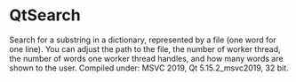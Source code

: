 # QtSearch
Search for a substring in a dictionary, represented by a file (one word for one line).
You can adjust the path to the file, the number of worker thread, the number of words one worker thread handles, and how many words are shown to the user.
Compiled under: MSVC 2019, Qt 5.15.2_msvc2019, 32 bit.
